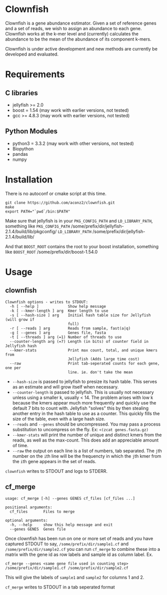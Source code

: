 # Clownfish #
Clownfish is a gene abundance estimator. Given a set of reference genes and a
set of reads, we wish to assign an abundance to each gene. Clownfish works at
the k-mer level and (currently) calculates the abundance to be the mean of the
abundance of its component k-mers.

Clownfish is under active development and new methods are currently be developed and evaluated.

# Requirements #

## C libraries ##
- jellyfish >= 2.0
- boost = 1.54 (may work with earlier versions, not tested)
- gcc >= 4.8.3 (may work with earlier versions, not tested)

## Python Modules ##
- python3 = 3.3.2 (may work with other versions, not tested)
- Biopython
- pandas
- numpy

# Installation #
There is no autoconf or cmake script at this time.

```
git clone https://github.com/aconz2/clownfish.git
make
export PATH="`pwd`/bin:$PATH"
```

Make sure that jellyfish is in your `PKG_CONFIG_PATH` and `LD_LIBRARY_PATH`, something like
`PKG_CONFIG_PATH` /some/prefix/dir/jellyfish-2.1.4/build/lib/pkgconfig/ 
`LD_LIBRARY_PATH` /some/prefix/dir/jellyfish-2.1.4/build/lib/ 

And that `BOOST_ROOT` contains the root to your boost installation, something like
`BOOST_ROOT` /some/prefix/dir/boost-1.54.0

# Usage #

## clownfish ##

```
Clownfish options - writes to STDOUT:
  -h [ --help ]             Show help message
  -k [ --kmer-length ] arg  Kmer length to use
  -s [ --hash-size ] arg    Initial hash table size for Jellyfish (will grow if
                            full)
  -r [ --reads ] arg        Reads from sample, fast(a|q)
  -g [ --genes ] arg        Genes file, fasta
  -t [ --threads ] arg (=1) Number of threads to use
  --counter-length arg (=7) Length (in bits) of counter field in Jellyfish hash
  --kmer-stats              Print max count, total, and unique kmers from 
                            Jellyfish (Adds large time cost)
  --raw                     Print tab-seperated counts for each gene, one per 
                            line. ie. don't take the mean
```

- `--hash-size` is passed to jellyfish to presize its hash table. This serves
  as an estimate and will grow itself when necessary.
- `--counter-length` is passed to jellyfish. This is usually not necessary
  unless using a smaller k, usually < 14. The problem arises with low k because
the kmers appear much more frequently and quickly use the default 7 bits to
count with. Jellyfish "solves" this by then stealing another entry in the hash
table to use as a counter. This quickly fills the size of the table, even with
a large hash size.
- `--reads` and `--genes` should be uncompressed. You may pass a process
  substitution to uncompress on the fly. Ex: `<(zcat genes.fasta.gz)`
- `--kmer-stats` will print the number of unique and distinct kmers from the
  reads, as well as the max-count. This does add an appreciable amount of time.
- `--raw` the output on each line is a list of numbers, tab separated. The
  `j`th number on the `i`th line will be the frequencty in which the `j`th kmer
from the `i`th gene appears in the set of reads.

`clownfish` writes to STDOUT and logs to STDERR.

## cf_merge ## 

```
usage: cf_merge [-h] --genes GENES cf_files [cf_files ...]

positional arguments:
  cf_files       Files to merge

optional arguments:
  -h, --help     show this help message and exit
  --genes GENES  Genes file
```

Once clownfish has been run on one or more set of reads and you have captured
STDOUT to say, `/some/prefix/dir/sample1.cf` and `/some/prefix/dir/sample2.cf`
you can run `cf_merge` to combine these into a matrix with the gene id as row
labels and sample id as column label. Ex.

```
cf_merge --genes <same gene file used in counting step> /some/prefix/dir/sample1.cf /some/prefix/dir/sample2.cf
```

This will give the labels of `sample1` and `sample2` for columns 1 and 2.

`cf_merge` writes to STDOUT in a tab seperated format
